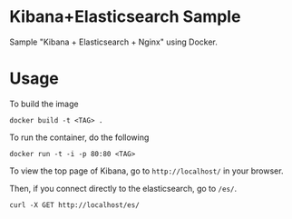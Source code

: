 Kibana+Elasticsearch Sample
=====

Sample "Kibana + Elasticsearch + Nginx" using Docker.

# Usage

To build the image

```
docker build -t <TAG> .
```

To run the container, do the following

```
docker run -t -i -p 80:80 <TAG>
```

To view the top page of Kibana, go to `http://localhost/` in your browser.

Then, if you connect directly to the elasticsearch, go to `/es/`.

```
curl -X GET http://localhost/es/
```